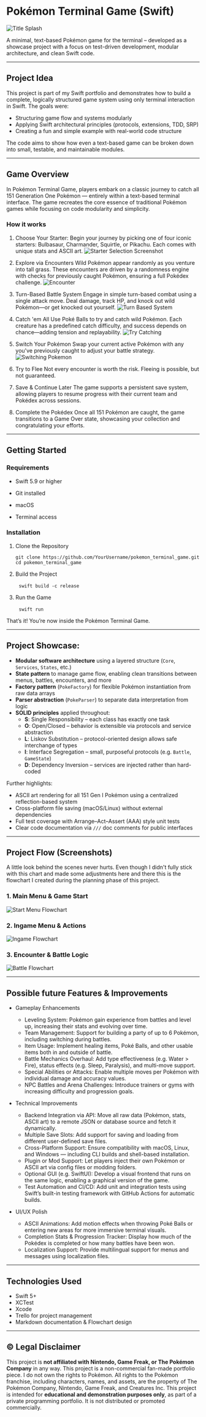 # Pokémon Terminal Game (Swift)

![Title Splash](Assets/title_splash.png)

A minimal, text-based Pokémon game for the terminal – developed as a showcase project with a focus on test-driven development, modular architecture, and clean Swift code.

---

## Project Idea

This project is part of my Swift portfolio and demonstrates how to build a complete, logically structured game system using only terminal interaction in Swift. The goals were:

- Structuring game flow and systems modularly
- Applying Swift architectural principles (protocols, extensions, TDD, SRP)
- Creating a fun and simple example with real-world code structure

The code aims to show how even a text-based game can be broken down into small, testable, and maintainable modules.

---

## Game Overview

In Pokémon Terminal Game, players embark on a classic journey to catch all 151 Generation One Pokémon — entirely within a text-based terminal interface. The game recreates the core essence of traditional Pokémon games while focusing on code modularity and simplicity.

### How it works

1. Choose Your Starter: Begin your journey by picking one of four iconic starters: Bulbasaur, Charmander, Squirtle, or Pikachu. Each comes with unique stats and ASCII art. ![Starter Selection Screenshot](Assets/starter.png)

2. Explore via Encounters
Wild Pokémon appear randomly as you venture into tall grass. These encounters are driven by a randomness engine with checks for previously caught Pokémon, ensuring a full Pokédex challenge. ![Encounter](Assets/encounter.png)

3. Turn-Based Battle System
Engage in simple turn-based combat using a single attack move. Deal damage, track HP, and knock out wild Pokémon—or get knocked out yourself. ![Turn Based System](Assets/turn.png)

4. Catch 'em All
Use Poké Balls to try and catch wild Pokémon. Each creature has a predefined catch difficulty, and success depends on chance—adding tension and replayability. ![Try Catching](Assets/catch.png)

5. Switch Your Pokémon
Swap your current active Pokémon with any you've previously caught to adjust your battle strategy. ![Switching Pokemon](Assets/change_pokemon.png)

6. Try to Flee
Not every encounter is worth the risk. Fleeing is possible, but not guaranteed.

7. Save & Continue Later
The game supports a persistent save system, allowing players to resume progress with their current team and Pokédex across sessions.

8. Complete the Pokédex
Once all 151 Pokémon are caught, the game transitions to a Game Over state, showcasing your collection and congratulating your efforts.

---

## Getting Started 

### Requirements

- Swift 5.9 or higher

- Git installed

- macOS 

- Terminal access 

### Installation

1. Clone the Repository <pre> ```git clone https://github.com/YourUsername/pokemon_terminal_game.git
cd pokemon_terminal_game ``` </pre>

2. Build the Project <pre> ```swift build -c release ``` </pre>

3. Run the Game <pre> ```swift run ``` </pre>

That’s it! You’re now inside the Pokémon Terminal Game.

---

## Project Showcase:

- **Modular software architecture** using a layered structure (`Core`, `Services`, `States`, etc.)
- **State pattern** to manage game flow, enabling clean transitions between menus, battles, encounters, and more
- **Factory pattern** (`PokeFactory`) for flexible Pokémon instantiation from raw data arrays
- **Parser abstraction** (`PokeParser`) to separate data interpretation from logic
- **SOLID principles** applied throughout:
  - **S**: Single Responsibility – each class has exactly one task
  - **O**: Open/Closed – behavior is extensible via protocols and service abstraction
  - **L**: Liskov Substitution – protocol-oriented design allows safe interchange of types
  - **I**: Interface Segregation – small, purposeful protocols (e.g. `Battle`, `GameState`)
  - **D**: Dependency Inversion – services are injected rather than hard-coded

Further highlights:

- ASCII art rendering for all 151 Gen I Pokémon using a centralized reflection-based system
- Cross-platform file saving (macOS/Linux) without external dependencies
- Full test coverage with Arrange–Act–Assert (AAA) style unit tests
- Clear code documentation via `///` doc comments for public interfaces

---

## Project Flow (Screenshots)

A little look behind the scenes never hurts. Even though I didn't fully stick with this chart and made some adjustments here and there this is the flowchart I created during the planning phase of this project.

### 1. Main Menu & Game Start
![Start Menu Flowchart](Assets/Screenshot_1.png)

### 2. Ingame Menu & Actions
![Ingame Flowchart](Assets/Screenshot_2.png)

### 3. Encounter & Battle Logic
![Battle Flowchart](Assets/Screenshot_3.png)

---

## Possible future Features & Improvements

- Gameplay Enhancements
  - Leveling System: Pokémon gain experience from battles and level up, increasing their stats and evolving over time.
  - Team Management: Support for building a party of up to 6 Pokémon, including switching during battles.
  - Item Usage: Implement healing items, Poké Balls, and other usable items both in and outside of battle.
  - Battle Mechanics Overhaul: Add type effectiveness (e.g. Water > Fire), status effects (e.g. Sleep, Paralysis), and multi-move support.
  - Special Abilities or Attacks: Enable multiple moves per Pokémon with individual damage and accuracy values.
  - NPC Battles and Arena Challenges: Introduce trainers or gyms with increasing difficulty and progression goals.

- Technical Improvements
  - Backend Integration via API: Move all raw data (Pokémon, stats, ASCII art) to a remote JSON or database source and fetch it dynamically.
  - Multiple Save Slots: Add support for saving and loading from different user-defined save files.
  - Cross-Platform Support: Ensure compatibility with macOS, Linux, and Windows — including CLI builds and shell-based installation.
  - Plugin or Mod Support: Let players inject their own Pokémon or ASCII art via config files or modding folders.
  - Optional GUI (e.g. SwiftUI): Develop a visual frontend that runs on the same logic, enabling a graphical version of the game.
  - Test Automation and CI/CD: Add unit and integration tests using Swift’s built-in testing framework with GitHub Actions for automatic builds.

- UI/UX Polish
  - ASCII Animations: Add motion effects when throwing Poké Balls or entering new areas for more immersive terminal visuals.
  - Completion Stats & Progression Tracker: Display how much of the Pokédex is completed or how many battles have been won.
  - Localization Support: Provide multilingual support for menus and messages using localization files.

---

## Technologies Used

- Swift 5+
- XCTest
- Xcode
- Trello for project management
- Markdown documentation & Flowchart design

---

## © Legal Disclaimer

This project is **not affiliated with Nintendo, Game Freak, or The Pokémon Company** in any way. 
This project is a non-commercial fan-made portfolio piece. 
I do not own the rights to Pokémon. 
All rights to the Pokémon franchise, including characters, names, and assets, are the property of The Pokémon Company, Nintendo, Game Freak, and Creatures Inc.
This project is intended for **educational and demonstration purposes only**, as part of a private programming portfolio. It is not distributed or promoted commercially.